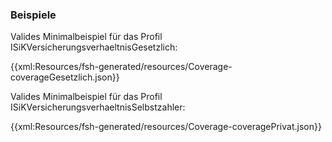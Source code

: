 ### Beispiele

Valides Minimalbeispiel für das Profil ISiKVersicherungsverhaeltnisGesetzlich:

{{xml:Resources/fsh-generated/resources/Coverage-coverageGesetzlich.json}}

Valides Minimalbeispiel für das Profil ISiKVersicherungsverhaeltnisSelbstzahler:

{{xml:Resources/fsh-generated/resources/Coverage-coveragePrivat.json}}